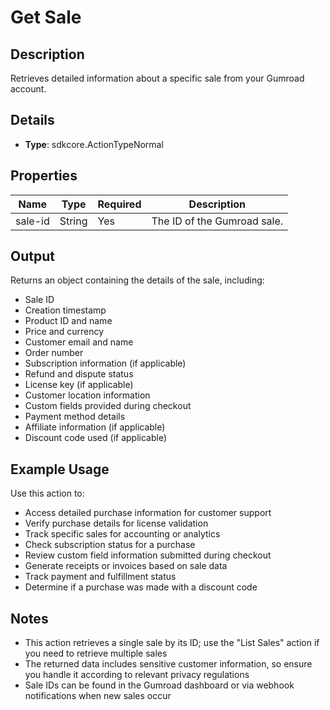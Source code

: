 # Get Sale

## Description

Retrieves detailed information about a specific sale from your Gumroad account.

## Details

- **Type**: sdkcore.ActionTypeNormal

## Properties

| Name    | Type   | Required | Description                 |
| ------- | ------ | -------- | --------------------------- |
| sale-id | String | Yes      | The ID of the Gumroad sale. |

## Output

Returns an object containing the details of the sale, including:

- Sale ID
- Creation timestamp
- Product ID and name
- Price and currency
- Customer email and name
- Order number
- Subscription information (if applicable)
- Refund and dispute status
- License key (if applicable)
- Customer location information
- Custom fields provided during checkout
- Payment method details
- Affiliate information (if applicable)
- Discount code used (if applicable)

## Example Usage

Use this action to:

- Access detailed purchase information for customer support
- Verify purchase details for license validation
- Track specific sales for accounting or analytics
- Check subscription status for a purchase
- Review custom field information submitted during checkout
- Generate receipts or invoices based on sale data
- Track payment and fulfillment status
- Determine if a purchase was made with a discount code

## Notes

- This action retrieves a single sale by its ID; use the "List Sales" action if you need to retrieve multiple sales
- The returned data includes sensitive customer information, so ensure you handle it according to relevant privacy regulations
- Sale IDs can be found in the Gumroad dashboard or via webhook notifications when new sales occur
